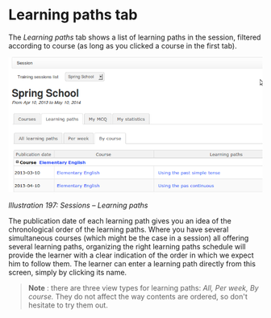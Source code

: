 # Learning paths tab

The _Learning paths_ tab shows a list of learning paths in the session, filtered according to course \(as long as you clicked a course in the first tab\).

![](../../.gitbook/assets/images264.png)

_Illustration 197: Sessions – Learning paths_

The publication date of each learning path gives you an idea of the chronological order of the learning paths. Where you have several simultaneous courses \(which might be the case in a session\) all offering several learning paths, organizing the right learning paths schedule will provide the learner with a clear indication of the order in which we expect him to follow them. The learner can enter a learning path directly from this screen, simply by clicking its name.

> **Note** : there are three view types for learning paths: _All, Per week, By course._ They do not affect the way contents are ordered, so don't hesitate to try them out.

